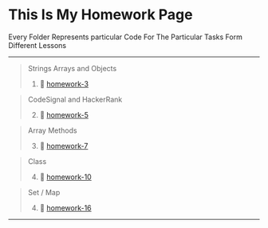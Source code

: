 # This Is My Homework Page

Every Folder Represents particular Code For The Particular Tasks Form Different Lessons

---

> Strings Arrays and Objects
>
> 1.  🔗 [homework-3](https://github.com/sabovyan/homework/tree/master/homework-3)

> CodeSignal and HackerRank
>
> 2.  🔗 [homework-5](https://github.com/sabovyan/homework/tree/master/homework-5)

> Array Methods
>
> 3.  🔗 [homework-7](https://github.com/sabovyan/homework/tree/master/homework-7)

> Class
>
> 4.  🔗 [homework-10](https://github.com/sabovyan/homework/tree/master/homework-10)

> Set / Map
>
> 4.  🔗 [homework-16](https://github.com/sabovyan/homework/tree/master/homework-16)

---
